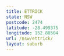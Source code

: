 ```yaml
---
title: ETTRICK
state: NSW
postcode: 2474
latitude: -28.499375
longitude: 152.88504
url: /nsw/ettrick/
layout: suburb
---
```


